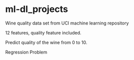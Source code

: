 # ml-dl_projects

Wine quality data set from UCI machine learning repository 

12 features, quality feature included.

Predict quality of the wine from 0 to 10.

Regression Problem
